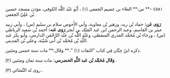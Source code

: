 ٤٥٨١ -** س:** العلاء بن عصيم الجعفي (١) ، أَبُو عَبْد اللَّه الكوفي، مؤذن مسجد حسين بْن عَلِيّ الجعفي.

**رَوَى عَن:** حماد بْن زيد، وزهير بْن معاوية، وأبي الأَحوص سلام بن سليم (س) ، وأبي زبيد عبثر بن القاسم، وعبد الرحمن ابن عَبد المَلِك بن أبجر.**رَوَى عَنه:** أحمد بْن سَعِيد الرباطي (س) ، ورجاء بْن مُحَمَّد العذري السقطي، وعَبْد اللَّه بْن عَبْد الرَّحْمَنِ الدارمي، وأبو بكر عَبد اللَّهِ بْن مُحَمَّد بْن أَبي شَيْبَة، وعلي بْن المديني.

ذكره ابنُ حِبَّان فِي كتاب "الثقات (١) "،** وَقَال:** مات سنة خمس ومئتين.

**وَقَال مُحَمَّد بْن عَبد اللَّهِ الحضرمي:** مات سنة ثمان ومئتين (٢) .

روى له النَّسَائي (٣) .